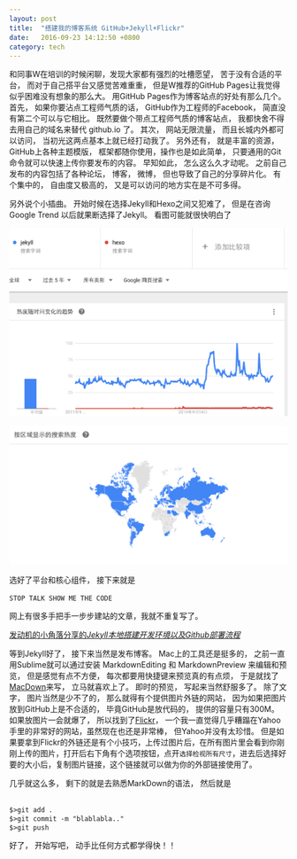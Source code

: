 ```yaml
---
layout: post
title:  "搭建我的博客系统 GitHub+Jekyll+Flickr"
date:   2016-09-23 14:12:50 +0800
category: tech
---
```


和同事W在培训的时候闲聊，发现大家都有强烈的吐槽愿望， 苦于没有合适的平台， 而对于自己搭平台又感觉苦难重重， 但是W推荐的GitHub Pages让我觉得似乎困难没有想象的那么大。 用GitHub Pages作为博客站点的好处有那么几个。 首先， 如果你要沾点工程师气质的话， GitHub作为工程师的Facebook， 简直没有第二个可以与它相比。 既然要做个带点工程师气质的博客站点， 我都快舍不得去用自己的域名来替代 github.io 了。 其次， 网站无限流量， 而且长城内外都可以访问， 当初光这两点基本上就已经打动我了。 另外还有， 就是丰富的资源， GitHub上各种主题模版， 框架都随你使用，操作也是如此简单， 只要通用的Git命令就可以快速上传你要发布的内容。 早知如此， 怎么这么久才动呢。 之前自己发布的内容包括了各种论坛， 博客， 微博， 但也导致了自己的分享碎片化。 有个集中的， 自由度又极高的， 又是可以访问的地方实在是不可多得。 

另外说个小插曲。 开始时候在选择Jekyll和Hexo之间又犯难了， 但是在咨询Google Trend 以后就果断选择了Jekyll。 看图可能就很快明白了

![比较图一](/img/timeline/screenshot-jekyll-hexo-1.png)

![比较图二](/img/timeline/screenshot-jekyll-hexo-2.png)



选好了平台和核心组件， 接下来就是 

<code>STOP TALK SHOW ME THE CODE</code>

网上有很多手把手一步步建站的文章，我就不重复写了。 

[发动机的小角落分享的*Jekyll本地搭建开发环境以及Github部署流程*](http://pizida.com/technology/2016/03/03/use-jekyll-create-blog-on-github/)

等到Jekyll好了， 接下来当然是发布博客。 Mac上的工具还是挺多的， 之前一直用Sublime就可以通过安装 MarkdownEditing 和 MarkdownPreview 来编辑和预览， 但是感觉有点不方便， 每次都要用快捷键来预览真的有点烦， 于是就找了[MacDown](http://macdown.uranusjr.com/)来写， 立马就喜欢上了。 即时的预览， 写起来当然舒服多了。 除了文字， 图片当然是少不了的， 那么就得有个提供图片外链的网站， 因为如果把图片放到GitHub上是不合适的， 毕竟GitHub是放代码的， 提供的容量只有300M。 如果放图片一会就爆了， 所以找到了[Flickr](http://flickr.com)， 一个我一直觉得几乎糟蹋在Yahoo手里的非常好的网站，虽然现在也还是非常棒， 但Yahoo并没有太珍惜。 但是如果要拿到Flickr的外链还是有个小技巧，上传过图片后，在所有图片里会看到你刚刚上传的图片，打开后右下角有个选项按钮，点开<code>选择检视所有尺寸</code>，进去后选择好要的大小后，复制图片链接，这个链接就可以做为你的外部链接使用了。

几乎就这么多， 剩下的就是去熟悉MarkDown的语法， 然后就是

<pre><code>
$>git add . 
$>git commit -m "blablabla.."
$>git push
</code></pre>


好了， 开始写吧， 动手比任何方式都学得快！！


